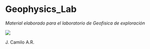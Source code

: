 # Geophysics_Lab

_Material elaborado para el laboratorio de Geofisica de exploración_

![](https://github.com/JC-AlfonsoR/Geophysics_Lab/blob/master/WS2_Magnetometr%C3%ADa/Dipolo_esquema.png "")

J. Camilo A.R.
